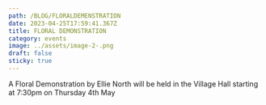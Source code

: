 ```yaml
---
path: /BLOG/FLORALDEMENSTRATION
date: 2023-04-25T17:59:41.367Z
title: FLORAL DEMONSTRATION
category: events
image: ../assets/image-2-.png
draft: false
sticky: true
---
```

A Floral Demonstration by Ellie North will be held in the Village Hall starting at 7:30pm on Thursday 4th May